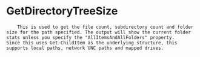 # GetDirectoryTreeSize
        This is used to get the file count, subdirectory count and folder size for the path specified. The output will show the current folder stats unless you specify the "AllItemsAndAllFolders" property.         Since this uses Get-ChildItem as the underlying structure, this supports local paths, network UNC paths and mapped drives.

